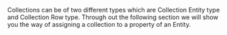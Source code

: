 <properties date="2016-05-10"
SortOrder="57"
/>

Collections can be of two different types which are Collection Entity type and Collection Row type. Through out the following section we will show you the way of assigning a collection to a property of an Entity. 
